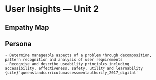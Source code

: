 # User Insights &mdash; Unit 2

## Empathy Map


## Persona


```{admonition} Unit 2 subject matter covered:
- Determine manageable aspects of a problem through decomposition, pattern recognition and analysis of user requirements
- Recognise and describe useability principles including accessibility, effectiveness, safety, utility and learnability
{cite}`queenslandcurriculumassessmentauthority_2017_digital`
```
